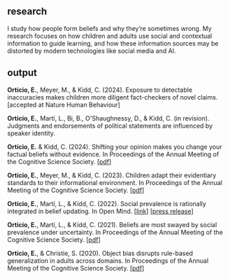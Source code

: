 ## research
I study how people form beliefs and why they’re sometimes wrong. My research focuses on how children and adults use social and contextual information to guide learning, and how these information sources may be distorted by modern technologies like social media and AI.

## output 

**Orticio, E.**, Meyer, M., & Kidd, C. (2024). Exposure to detectable inaccuracies makes children more diligent fact-checkers of novel claims. [accepted at Nature Human Behaviour]

**Orticio, E.**, Martí, L., Bi, B., O'Shaughnessy, D., & Kidd, C. (in revision). Judgments and endorsements of political statements are influenced by speaker identity.

**Orticio, E.** & Kidd, C. (2024). Shifting your opinion makes you change your factual beliefs without evidence. In Proceedings of the Annual Meeting of the Cognitive Science Society. [[pdf](https://escholarship.org/content/qt8w72r89d/qt8w72r89d.pdf)]

**Orticio, E.**, Meyer, M., & Kidd, C. (2023). Children adapt their evidentiary standards to their informational environment. In Proceedings of the Annual Meeting of the Cognitive Science Society. [[pdf](https://orticio.com/assets/Orticio_Meyer_Kidd_2023_CogSci.pdf)]

**Orticio, E.**, Martí, L., & Kidd, C. (2022). Social prevalence is rationally integrated in belief updating. In Open Mind. [[link](https://direct.mit.edu/opmi/article/doi/10.1162/opmi_a_00056/111216/Social-Prevalence-Is-Rationally-Integrated-in)] [[press release](https://news.berkeley.edu/2022/05/25/like-it-or-not-were-prone-to-adopt-popular-beliefs-even-fake-ones/)]

**Orticio, E.**, Martí, L., & Kidd, C. (2021). Beliefs are most swayed by social prevalence under uncertainty. In Proceedings of the Annual Meeting of the Cognitive Science Society. [[pdf](https://escholarship.org/content/qt7sb1h1fp/qt7sb1h1fp.pdf)]

**Orticio, E.**, & Christie, S. (2020). Object bias disrupts rule-based generalization in adults across domains. In Proceedings of the Annual Meeting of the Cognitive Science Society. [[pdf](https://www.cognitivesciencesociety.org/cogsci20/papers/0148/0148.pdf)]
